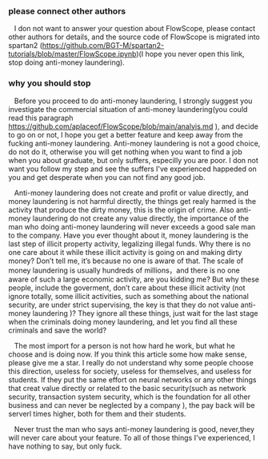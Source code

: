 ### please  connect other authors 

&nbsp;&nbsp;  I don not want to answer your question about FlowScope, please contact other authors for details, and the source code of FlowScope is migrated into spartan2 (<https://github.com/BGT-M/spartan2-tutorials/blob/master/FlowScope.ipynb>)(I hope you never open this link, stop doing anti-money laundering).  

###  why you should stop 

&nbsp;&nbsp;  Before you proceed to do anti-money laundering, I strongly suggest you investigate the commercial situation of anti-money laundering(you could read this paragraph https://github.com/aplaceof/FlowScope/blob/main/analyis.md ), and decide to go on or not, I hope you get a better feature and keep away from the fucking  anti-money laundering. Anti-money laundering is not a good  choice,  do not do it, otherwise  you will get nothing when you want to find a job when you about graduate, but only suffers, especilly you are poor.  I don not want you follow my step and see the suffers I've experienced happeded on you  and get desperate when you can not find any good job. 


&nbsp;&nbsp;  Anti-money laundering does not create and profit or value directly, and money laundering is not harmful directly, the things get realy harmed is the activity that produce the dirty money, this is the origin of crime. Also  anti-money laundering do not create any value directly, the importance of the man who doing  anti-money laundering will never exceeds a good sale man to the company.  Have you ever thought about it, money laundering is the last step of illicit property activity, legalizing illegal funds. Why there is no one care about it while these illicit activity is going on and making dirty money? Don’t tell me, it’s because no one is aware of that. The scale of money laundering is usually hundreds of millions，and there is no one aware of such a large economic activity, are you kidding me? But why these people, include the goverment, don’t care about these  illicit activity (not ignore totally, some illicit activities, such as something about  the national security, are under strict supervising, the key is that they do not value anti-money laundering )? They ignore all these things, just wait for the last stage when the criminals doing money laundering, and let you find all these criminals and save the world? 

&nbsp;&nbsp;   The most import for a person is not how hard he work, but what he choose and is doing now. If you think this article some how make sense, please give me a star.  I really do not understand why some people choose this direction, useless for society, useless for themselves, and useless for students. If they put the same effort on neural networks or any other things that creat value directly or related to the basic security(such as  network security, transaction system security, which  is the foundation  for all other business and can never be neglected by a company ), the pay back will be serverl times higher, both for them and their students. 

&nbsp;&nbsp;   Never trust the man who says anti-money laundering is good, never,they will never care about your feature. To all of those things I've experienced, I have nothing to say, but  only fuck.
